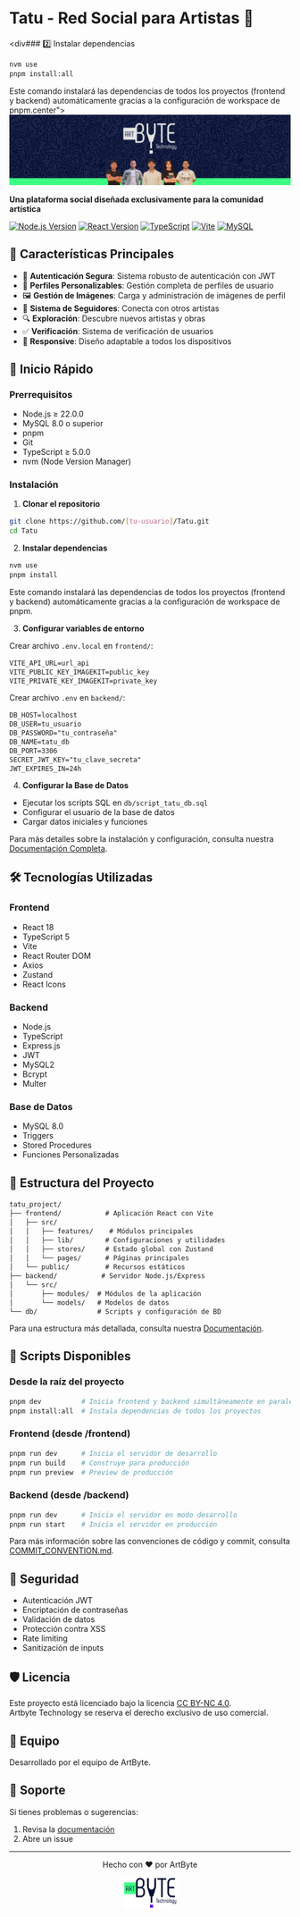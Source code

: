 # Tatu - Red Social para Artistas 🎨

<div### 2️⃣ Instalar dependencias

```bash
nvm use
pnpm install:all
```

Este comando instalará las dependencias de todos los proyectos (frontend y backend) automáticamente gracias a la configuración de workspace de pnpm.center">
  <img src="./frontend/public/img/Banner-documentacion.png" alt="Tatu Logo"/>
  <br>
  <p><strong>Una plataforma social diseñada exclusivamente para la comunidad artística</strong></p>
</div>

[![Node.js Version](https://img.shields.io/badge/node-%3E%3D22.0.0-brightgreen.svg)](https://nodejs.org)
[![React Version](https://img.shields.io/badge/react-18.x-blue.svg)](https://reactjs.org)
[![TypeScript](https://img.shields.io/badge/typescript-%3E%3D5.0.0-blue.svg)](https://www.typescriptlang.org/)
[![Vite](https://img.shields.io/badge/vite-latest-purple.svg)](https://vitejs.dev)
[![MySQL](https://img.shields.io/badge/mysql-8.0-blue.svg)](https://www.mysql.com)

## 🌟 Características Principales

- 🔐 **Autenticación Segura**: Sistema robusto de autenticación con JWT
- 👤 **Perfiles Personalizables**: Gestión completa de perfiles de usuario
- 🖼️ **Gestión de Imágenes**: Carga y administración de imágenes de perfil
- 🤝 **Sistema de Seguidores**: Conecta con otros artistas
- 🔍 **Exploración**: Descubre nuevos artistas y obras
- ✅ **Verificación**: Sistema de verificación de usuarios
- 📱 **Responsive**: Diseño adaptable a todos los dispositivos

## 🚀 Inicio Rápido

### Prerrequisitos

- Node.js ≥ 22.0.0
- MySQL 8.0 o superior
- pnpm
- Git
- TypeScript ≥ 5.0.0
- nvm (Node Version Manager)

### Instalación

1. **Clonar el repositorio**

```bash
git clone https://github.com/[tu-usuario]/Tatu.git
cd Tatu
```

2. **Instalar dependencias**

```bash
nvm use
pnpm install
```

Este comando instalará las dependencias de todos los proyectos (frontend y backend) automáticamente gracias a la configuración de workspace de pnpm.

3. **Configurar variables de entorno**

Crear archivo `.env.local` en `frontend/`:
```
VITE_API_URL=url_api
VITE_PUBLIC_KEY_IMAGEKIT=public_key 
VITE_PRIVATE_KEY_IMAGEKIT=private_key
```

Crear archivo `.env` en `backend/`:
```
DB_HOST=localhost
DB_USER=tu_usuario
DB_PASSWORD="tu_contraseña"
DB_NAME=tatu_db
DB_PORT=3306
SECRET_JWT_KEY="tu_clave_secreta"
JWT_EXPIRES_IN=24h
```

4. **Configurar la Base de Datos**

- Ejecutar los scripts SQL en `db/script_tatu_db.sql`
- Configurar el usuario de la base de datos
- Cargar datos iniciales y funciones

Para más detalles sobre la instalación y configuración, consulta nuestra [Documentación Completa](DOCUMENTACION.md).

## 🛠️ Tecnologías Utilizadas

### Frontend

- React 18
- TypeScript 5
- Vite
- React Router DOM
- Axios
- Zustand
- React Icons

### Backend

- Node.js
- TypeScript
- Express.js
- JWT
- MySQL2
- Bcrypt
- Multer

### Base de Datos

- MySQL 8.0
- Triggers
- Stored Procedures
- Funciones Personalizadas

## 📁 Estructura del Proyecto

```
tatu_project/
├── frontend/           # Aplicación React con Vite
│   ├── src/
│   │   ├── features/    # Módulos principales
│   │   ├── lib/        # Configuraciones y utilidades
│   │   ├── stores/     # Estado global con Zustand
│   │   └── pages/      # Páginas principales
│   └── public/         # Recursos estáticos
├── backend/           # Servidor Node.js/Express
│   └── src/
│       ├── modules/  # Módulos de la aplicación
│       └── models/   # Modelos de datos
└── db/               # Scripts y configuración de BD
```

Para una estructura más detallada, consulta nuestra [Documentación](DOCUMENTACION.md).

## 🚀 Scripts Disponibles

### Desde la raíz del proyecto

```bash
pnpm dev          # Inicia frontend y backend simultáneamente en paralelo
pnpm install:all  # Instala dependencias de todos los proyectos
```

### Frontend (desde /frontend)

```bash
pnpm run dev      # Inicia el servidor de desarrollo
pnpm run build    # Construye para producción
pnpm run preview  # Preview de producción
```

### Backend (desde /backend)

```bash
pnpm run dev      # Inicia el servidor en modo desarrollo
pnpm run start    # Inicia el servidor en producción
```

Para más información sobre las convenciones de código y commit, consulta [COMMIT_CONVENTION.md](COMMIT_CONVENTION.md).

## 🔐 Seguridad

- Autenticación JWT
- Encriptación de contraseñas
- Validación de datos
- Protección contra XSS
- Rate limiting
- Sanitización de inputs

## 🛡️ Licencia

Este proyecto está licenciado bajo la licencia [CC BY-NC 4.0](https://creativecommons.org/licenses/by-nc/4.0/).  
Artbyte Technology se reserva el derecho exclusivo de uso comercial.

## 👥 Equipo

Desarrollado por el equipo de ArtByte.

## 🤔 Soporte

Si tienes problemas o sugerencias:

1. Revisa la [documentación](DOCUMENTACION.md)
2. Abre un issue

---

<div align="center">
  <p>Hecho con ❤️ por ArtByte</p>
  <img src="./frontend/public/img/Logo _ART_BYTE.png" alt="ArtByte Logo" width="100"/>
</div>
